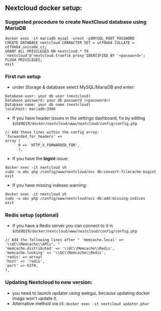 ## Nextcloud docker setup:

### Suggested procedure to create NextCloud database using MariaDB

```
docker exec -it mariadb mysql -uroot -p$MYSQL_ROOT_PASSWORD
CREATE DATABASE nextcloud CHARACTER SET = utf8mb4 COLLATE = utf8mb4_unicode_ci;
GRANT ALL PRIVILEGES ON nextcloud.* TO 'nextcloud'@'nextcloud.traefik_proxy'IDENTIFIED BY '<password>';
FLUSH PRIVILEGES;
exit
```

### First run setup

- under Storage & database select MySQL/MariaDB and enter:

```
Database user: your db user (nextcloud)
Database password: your db password (<password>)
Database name: your db name (nextcloud)
localhost: mariadb:3306
```

- If you have header issues in the settings dashboard, fix by editing `$USERDIR/docker/nextcloud/www/nextcloud/config/config.php`

```
// Add these lines within the config array:
'forwarded_for_headers' =>
array (
      0 => 'HTTP_X_FORWARDED_FOR',
      ),
```

- If you have the **bigint** issue:

```
docker exec -it nextcloud sh
sudo -u abc php /config/www/nextcloud/occ db:convert-filecache-bigint
exit
```

- If you have missing indexes warning:  

```
docker exec -it nextcloud sh
sudo -u abc php /config/www/nextcloud/occ db:add-missing-indices
exit
```

### Redis setup (optional)

- If you have a Redis server you can connect to it in `$USERDIR/docker/nextcloud/www/nextcloud/config/config.php`

```
// Add the following lines after " 'memcache.local' => '\\OC\\Memcache\\APCu', "
'memcache.distributed' => '\\OC\\Memcache\\Redis',
'memcache.locking' => '\\OC\\Memcache\\Redis',
'redis' => array(
'host' => 'redis',
'port' => 6379,
),
```

### Updating Nextcloud to new version:

- you need to launch updater using webgui, because updating docker image won't update it. 
- Alternative method via cli: `docker exec -it nextcloud updater.phar`

